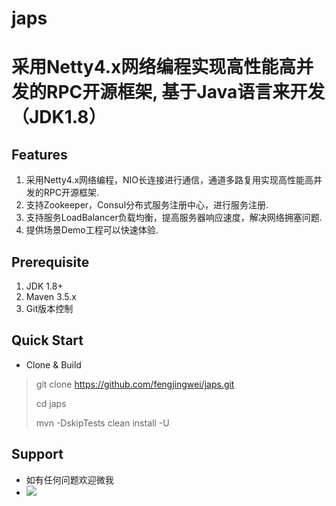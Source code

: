 # japs #
# 采用Netty4.x网络编程实现高性能高并发的RPC开源框架, 基于Java语言来开发（JDK1.8） #

## Features ##
1. 采用Netty4.x网络编程，NIO长连接进行通信，通道多路复用实现高性能高并发的RPC开源框架.
2. 支持Zookeeper，Consul分布式服务注册中心，进行服务注册.
3. 支持服务LoadBalancer负载均衡，提高服务器响应速度，解决网络拥塞问题.
4. 提供场景Demo工程可以快速体验.

## Prerequisite ##
1. JDK 1.8+
2. Maven 3.5.x
3. Git版本控制

## Quick Start ##
- Clone & Build
> git clone https://github.com/fengjingwei/japs.git
> 
> cd japs
> 
> mvn -DskipTests clean install -U

## Support ##
- 如有任何问题欢迎微我
- ![](https://github.com/fengjingwei/japs/doc/raw/master/wechat.jpg)